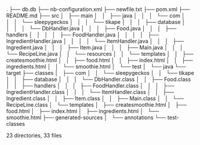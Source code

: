 .
├── db.db
├── nb-configuration.xml
├── newfile.txt
├── pom.xml
├── README.md
├── src
│   ├── main
│   │   ├── java
│   │   │   └── com
│   │   │       └── sleepygeckos
│   │   │           └── tikape
│   │   │               ├── database
│   │   │               │   └── DbHandler.java
│   │   │               ├── Food.java
│   │   │               ├── handlers
│   │   │               │   ├── FoodHandler.java
│   │   │               │   ├── IngredientHandler.java
│   │   │               │   └── ItemHandler.java
│   │   │               ├── Ingredient.java
│   │   │               ├── Item.java
│   │   │               ├── Main.java
│   │   │               └── RecipeLine.java
│   │   └── resources
│   │       └── templates
│   │           ├── createsmoothie.html
│   │           ├── food.html
│   │           ├── index.html
│   │           ├── ingredients.html
│   │           └── smoothie.html
│   └── test
│       └── java
└── target
    ├── classes
    │   ├── com
    │   │   └── sleepygeckos
    │   │       └── tikape
    │   │           ├── database
    │   │           │   └── DbHandler.class
    │   │           ├── Food.class
    │   │           ├── handlers
    │   │           │   ├── FoodHandler.class
    │   │           │   ├── IngredientHandler.class
    │   │           │   └── ItemHandler.class
    │   │           ├── Ingredient.class
    │   │           ├── Item.class
    │   │           ├── Main.class
    │   │           └── RecipeLine.class
    │   └── templates
    │       ├── createsmoothie.html
    │       ├── food.html
    │       ├── index.html
    │       ├── ingredients.html
    │       └── smoothie.html
    ├── generated-sources
    │   └── annotations
    └── test-classes

23 directories, 33 files
